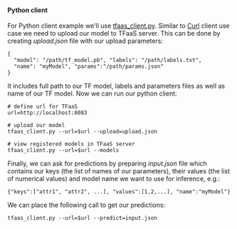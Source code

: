 #### Python client
For Python client example we'll use
[tfaas_client.py](https://github.com/vkuznet/TFaaS/blob/master/src/python/tfaas_client.py).
Similar to 
[Curl](https://github.com/vkuznet/TFaas/blob/master/doc/curl_client.md) 
client use case we need to upload our model to TFaaS server.
This can be done by creating *upload.json* file with our upload parameters:
```
{
  "model": "/path/tf_model.pb", "labels": "/path/labels.txt",
  "name": "myModel", "params":"/path/params.json"
}
```
It includes full path to our TF model, labels and parameters files as well as
name of our TF model. Now we can run our python client:
```
# define url for TFaaS
url=http://localhost:8083

# upload our model
tfaas_client.py --url=$url --upload=upload.json

# view registered models in TFaaS server
tfaas_client.py --url=$url --models
```
Finally, we can ask for predictions by preparing *input.json* file which
contains our keys (the list of names of our parameters), their values (the list
of numerical values) and model name we want to use for inference, e.g.:
```
{"keys":["attr1", "attr2", ...], "values":[1,2,...], "name":"myModel"}
```
We can place the following call to get our predictions:
```
tfaas_client.py --url=$url --predict=input.json
```

